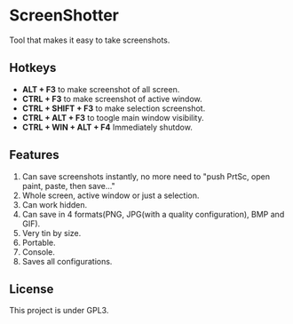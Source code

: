 # ScreenShotter
Tool that makes it easy to take screenshots.
## Hotkeys
* **ALT + F3** to make screenshot of all screen.
* **CTRL + F3** to make screenshot of active window.
* **CTRL + SHIFT + F3** to make selection screenshot.
* **CTRL + ALT + F3** to toogle main window visibility.
* **CTRL + WIN + ALT + F4** Immediately shutdow.

## Features
1. Can save screenshots instantly, no more need to "push PrtSc, open paint, paste, then save..."
2. Whole screen, active window or just a selection.
3. Can work hidden.
4. Can save in 4 formats(PNG, JPG(with a quality configuration), BMP and GIF).
5. Very tin by size.
6. Portable.
7. Console.
8. Saves all configurations.

## License
This project is under GPL3.
